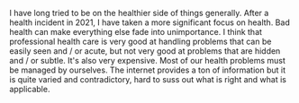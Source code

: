 I have long tried to be on the healthier side of things generally.  After a health incident in 2021, I have taken a more significant focus on health.  Bad health can make everything else fade into unimportance.  I think that professional health care is very good at handling problems that can be easily seen and / or acute, but not very good at problems that are hidden and / or subtle.  It's also very expensive.  Most of our health problems must be managed by ourselves.  The internet provides a ton of information but it is quite varied and contradictory, hard to suss out what is right and what is applicable.

